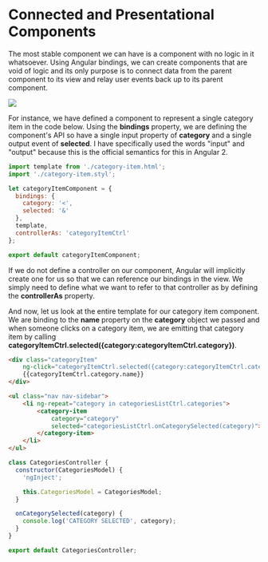 # Connected and Presentational Components

The most stable component we can have is a component with no logic in it whatsoever. Using Angular bindings, we can create components that are void of logic and its only purpose is to connect data from the parent component to its view and relay user events back up to its parent component.

![](http://onehungrymind-45fd.kxcdn.com/books/angular2-presentational-connected.png)

For instance, we have defined a component to represent a single category item in the code below. Using the **bindings** property, we are defining the component's API so have a single input property of **category** and a single output event of **selected**. I have specifically used the words "input" and "output" because this is the official semantics for this in Angular 2.

```javascript
import template from './category-item.html';
import './category-item.styl';

let categoryItemComponent = {
  bindings: {
    category: '<',
    selected: '&'
  },
  template,
  controllerAs: 'categoryItemCtrl'
};

export default categoryItemComponent;
```

If we do not define a controller on our component, Angular will implicitly create one for us so that we can reference our bindings in the view. We simply need to define what we want to refer to that controller as by defining the **controllerAs** property.

And now, let us look at the entire template for our category item component. We are binding to the **name** property on the **category** object we passed and when someone clicks on a category item, we are emitting that category item by calling **categoryItemCtrl.selected({category:categoryItemCtrl.category})**.

```html
<div class="categoryItem"
	ng-click="categoryItemCtrl.selected({category:categoryItemCtrl.category})">
	{{categoryItemCtrl.category.name}}
</div>
```

```html
<ul class="nav nav-sidebar">
	<li ng-repeat="category in categoriesListCtrl.categories">
		<category-item
			category="category"
			selected="categoriesListCtrl.onCategorySelected(category)">
		</category-item>
	</li>
</ul>
```

```javascript
class CategoriesController {
  constructor(CategoriesModel) {
    'ngInject';

    this.CategoriesModel = CategoriesModel;
  }

  onCategorySelected(category) {
    console.log('CATEGORY SELECTED', category);
  }
}

export default CategoriesController;
```